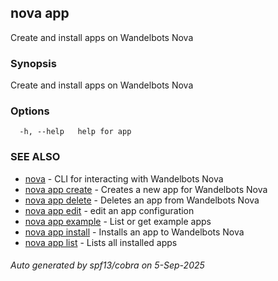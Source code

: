 ## nova app

Create and install apps on Wandelbots Nova

### Synopsis

Create and install apps on Wandelbots Nova

### Options

```
  -h, --help   help for app
```

### SEE ALSO

* [nova](nova.md)	 - CLI for interacting with Wandelbots Nova
* [nova app create](nova_app_create.md)	 - Creates a new app for Wandelbots Nova
* [nova app delete](nova_app_delete.md)	 - Deletes an app from Wandelbots Nova
* [nova app edit](nova_app_edit.md)	 - edit an app configuration
* [nova app example](nova_app_example.md)	 - List or get example apps
* [nova app install](nova_app_install.md)	 - Installs an app to Wandelbots Nova
* [nova app list](nova_app_list.md)	 - Lists all installed apps

###### Auto generated by spf13/cobra on 5-Sep-2025
